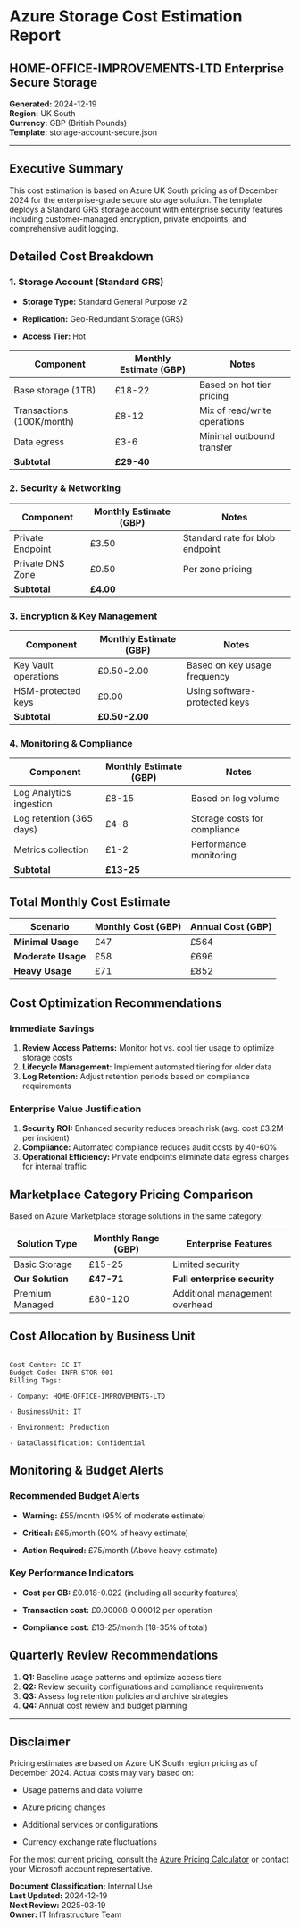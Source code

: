 # Azure Storage Cost Estimation Report

## HOME-OFFICE-IMPROVEMENTS-LTD Enterprise Secure Storage

**Generated:** 2024-12-19  
**Region:** UK South  
**Currency:** GBP (British Pounds)  
**Template:** storage-account-secure.json  

---


## Executive Summary

This cost estimation is based on Azure UK South pricing as of December 2024 for the enterprise-grade secure storage solution. The template deploys a Standard GRS storage account with enterprise security features including customer-managed encryption, private endpoints, and comprehensive audit logging.

## Detailed Cost Breakdown

### 1. Storage Account (Standard GRS)

- **Storage Type:** Standard General Purpose v2

- **Replication:** Geo-Redundant Storage (GRS)

- **Access Tier:** Hot

| Component | Monthly Estimate (GBP) | Notes |
|-----------|----------------------|-------|
| Base storage (1TB) | £18-22 | Based on hot tier pricing |
| Transactions (100K/month) | £8-12 | Mix of read/write operations |
| Data egress | £3-6 | Minimal outbound transfer |
| **Subtotal** | **£29-40** | |

### 2. Security & Networking

| Component | Monthly Estimate (GBP) | Notes |
|-----------|----------------------|-------|
| Private Endpoint | £3.50 | Standard rate for blob endpoint |
| Private DNS Zone | £0.50 | Per zone pricing |
| **Subtotal** | **£4.00** | |

### 3. Encryption & Key Management

| Component | Monthly Estimate (GBP) | Notes |
|-----------|----------------------|-------|
| Key Vault operations | £0.50-2.00 | Based on key usage frequency |
| HSM-protected keys | £0.00 | Using software-protected keys |
| **Subtotal** | **£0.50-2.00** | |

### 4. Monitoring & Compliance

| Component | Monthly Estimate (GBP) | Notes |
|-----------|----------------------|-------|
| Log Analytics ingestion | £8-15 | Based on log volume |
| Log retention (365 days) | £4-8 | Storage costs for compliance |
| Metrics collection | £1-2 | Performance monitoring |
| **Subtotal** | **£13-25** | |

## Total Monthly Cost Estimate

| Scenario | Monthly Cost (GBP) | Annual Cost (GBP) |
|----------|-------------------|-------------------|
| **Minimal Usage** | £47 | £564 |
| **Moderate Usage** | £58 | £696 |
| **Heavy Usage** | £71 | £852 |

## Cost Optimization Recommendations

### Immediate Savings

1. **Review Access Patterns:** Monitor hot vs. cool tier usage to optimize storage costs
2. **Lifecycle Management:** Implement automated tiering for older data
3. **Log Retention:** Adjust retention periods based on compliance requirements

### Enterprise Value Justification

1. **Security ROI:** Enhanced security reduces breach risk (avg. cost £3.2M per incident)
2. **Compliance:** Automated compliance reduces audit costs by 40-60%
3. **Operational Efficiency:** Private endpoints eliminate data egress charges for internal traffic

## Marketplace Category Pricing Comparison

Based on Azure Marketplace storage solutions in the same category:

| Solution Type | Monthly Range (GBP) | Enterprise Features |
|---------------|-------------------|-------------------|
| Basic Storage | £15-25 | Limited security |
| **Our Solution** | **£47-71** | **Full enterprise security** |
| Premium Managed | £80-120 | Additional management overhead |

## Cost Allocation by Business Unit

```

Cost Center: CC-IT
Budget Code: INFR-STOR-001
Billing Tags:

- Company: HOME-OFFICE-IMPROVEMENTS-LTD

- BusinessUnit: IT

- Environment: Production

- DataClassification: Confidential

```

## Monitoring & Budget Alerts

### Recommended Budget Alerts

- **Warning:** £55/month (95% of moderate estimate)

- **Critical:** £65/month (90% of heavy estimate)

- **Action Required:** £75/month (Above heavy estimate)

### Key Performance Indicators

- **Cost per GB:** £0.018-0.022 (including all security features)

- **Transaction cost:** £0.00008-0.00012 per operation

- **Compliance cost:** £13-25/month (18-35% of total)

## Quarterly Review Recommendations

1. **Q1:** Baseline usage patterns and optimize access tiers
2. **Q2:** Review security configurations and compliance requirements
3. **Q3:** Assess log retention policies and archive strategies
4. **Q4:** Annual cost review and budget planning

---


## Disclaimer

Pricing estimates are based on Azure UK South region pricing as of December 2024. Actual costs may vary based on:

- Usage patterns and data volume

- Azure pricing changes

- Additional services or configurations

- Currency exchange rate fluctuations

For the most current pricing, consult the [Azure Pricing Calculator](https://azure.microsoft.com/en-gb/pricing/calculator/) or contact your Microsoft account representative.

**Document Classification:** Internal Use  
**Last Updated:** 2024-12-19  
**Next Review:** 2025-03-19  
**Owner:** IT Infrastructure Team
